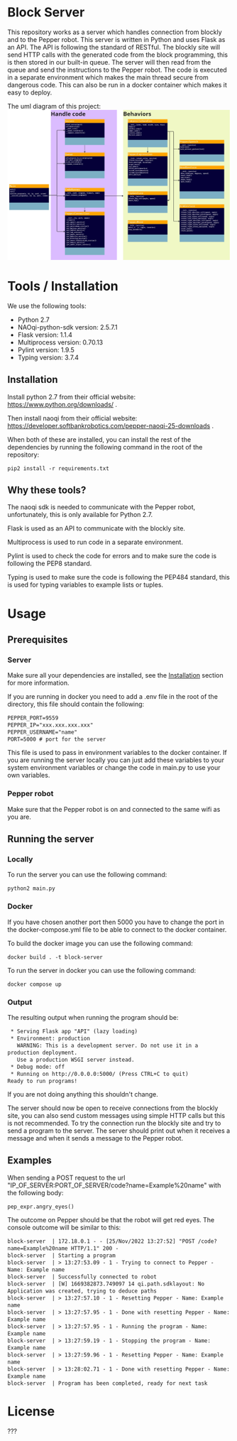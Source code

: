 # Block Server
This repository works as a server which handles connection from blockly and to the Pepper robot. This server is written in Python and uses Flask as an API. The API is following the standard of RESTful. The blockly site will send HTTP calls with the generated code from the block programming, this is then stored in our built-in queue. The server will then read from the queue and send the instructions to the Pepper robot. The code is executed in a separate environment which makes the main thread secure from dangerous code. This can also be run in a docker container which makes it easy to deploy.

The uml diagram of this project:
![alt text](documentation/images/uml-D7017E.png)

# Tools / Installation
We use the following tools:
* Python 2.7
* NAOqi-python-sdk version: 2.5.7.1
* Flask version: 1.1.4
* Multiprocess version: 0.70.13
* Pylint version: 1.9.5
* Typing version: 3.7.4

## <a name="Installation"></a> Installation

Install python 2.7 from their official website: https://www.python.org/downloads/ .

Then install naoqi from their official website: https://developer.softbankrobotics.com/pepper-naoqi-25-downloads .

When both of these are installed, you can install the rest of the dependencies by running the following command in the root of the repository:
```
pip2 install -r requirements.txt
```

## Why these tools?
The naoqi sdk is needed to communicate with the Pepper robot, unfortunately, this is only available for Python 2.7.

Flask is used as an API to communicate with the blockly site.

Multiprocess is used to run code in a separate environment.

Pylint is used to check the code for errors and to make sure the code is following the PEP8 standard.

Typing is used to make sure the code is following the PEP484 standard, this is used for typing variables to example lists or tuples.

<!-- This setion should start with a tl;dr about which tools are used, what the tools do, and why they were chosen. If there is a critical functionality being provided by the tool it should be specified what it is and where it is needed. It should generally be done as shown below.


> [Tool 1 (this should also link to the tools md file)](tools.md)

Tool 1 was chosen because it is important for this functionality, it also has pre-built interoperability with this other thing, which is useful since we use that as well. If another alternative was considered it can be mentioned here, that way it is easy to find if problems arise from this tool later on and it has to be removed from the project. If applicable, a link to the tools own documentation or website/github should be provided *here*. -->

# Usage

## Prerequisites
### Server
Make sure all your dependencies are installed, see the [Installation](#Installation) section for more information.

If you are running in docker you need to add a .env file in the root of the directory, this file should contain the following:
```
PEPPER_PORT=9559
PEPPER_IP="xxx.xxx.xxx.xxx"
PEPPER_USERNAME="name"
PORT=5000 # port for the server
```
This file is used to pass in environment variables to the docker container. If you are running the server locally you can just add these variables to your system environment variables or change the code in main.py to use your own variables.

### Pepper robot
Make sure that the Pepper robot is on and connected to the same wifi as you are.

## Running the server
### Locally
To run the server you can use the following command:
```
python2 main.py
```

### Docker
If you have chosen another port then 5000 you have to change the port in the docker-compose.yml file to be able to connect to the docker container.

To build the docker image you can use the following command:
```
docker build . -t block-server
```

To run the server in docker you can use the following command:
```
docker compose up
```

### Output
The resulting output when running the program should be:
```
 * Serving Flask app "API" (lazy loading)
 * Environment: production
   WARNING: This is a development server. Do not use it in a production deployment.
   Use a production WSGI server instead.
 * Debug mode: off
 * Running on http://0.0.0.0:5000/ (Press CTRL+C to quit)
Ready to run programs!
```
If you are not doing anything this shouldn't change.

The server should now be open to receive connections from the blockly site, you can also send custom messages using simple HTTP calls but this is not recommended. To try the connection run the blockly site and try to send a program to the server. The server should print out when it receives a message and when it sends a message to the Pepper robot.
## Examples
When sending a POST request to the url "IP_OF_SERVER:PORT_OF_SERVER/code?name=Example%20name" with the following body:
```
pep_expr.angry_eyes()
```
The outcome on Pepper should be that the robot will get red eyes. The console outcome will be similar to this:
```
block-server  | 172.18.0.1 - - [25/Nov/2022 13:27:52] "POST /code?name=Example%20name HTTP/1.1" 200 -
block-server  | Starting a program
block-server  | > 13:27:53.09 - 1 - Trying to connect to Pepper - Name: Example name
block-server  | Successfully connected to robot
block-server  | [W] 1669382873.749097 14 qi.path.sdklayout: No Application was created, trying to deduce paths
block-server  | > 13:27:57.10 - 1 - Resetting Pepper - Name: Example name
block-server  | > 13:27:57.95 - 1 - Done with resetting Pepper - Name: Example name
block-server  | > 13:27:57.95 - 1 - Running the program - Name: Example name
block-server  | > 13:27:59.19 - 1 - Stopping the program - Name: Example name
block-server  | > 13:27:59.96 - 1 - Resetting Pepper - Name: Example name
block-server  | > 13:28:02.71 - 1 - Done with resetting Pepper - Name: Example name
block-server  | Program has been completed, ready for next task
```

# License
???